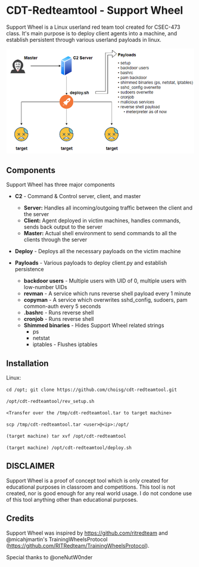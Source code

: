 # CDT-Redteamtool - Support Wheel 

Support Wheel is a Linux userland red team tool created for CSEC-473 class.
It's main purpose is to deploy client agents into a machine, and establish persistent through 
various userland payloads in linux. 

![Support Wheel](/docs/diagram.PNG)

## Components 

Support Wheel has three major components 
* **C2** - Command & Control server, client, and master 
  * **Server:** Handles all incoming/outgoing traffic between the client and the server 
  * **Client:** Agent deployed in victim machines, handles commands, sends back output to the server 
  * **Master:** Actual shell environment to send commands to all the clients through the server 
  
* **Deploy** - Deploys all the necessary payloads on the victim machine 

* **Payloads** - Various payloads to deploy client.py and establish persistence 
  * **backdoor users** - Multiple users with UID of 0, multiple users with low-number UIDs
  * **revman** - A service which runs reverse shell payload every 1 minute
  * **copyman** - A service which overwrites sshd_config, sudoers, pam common-auth every 5 seconds  
  * **.bashrc** - Runs reverse shell 
  * **cronjob** - Runs reverse shell 
  * **Shimmed binaries** - Hides Support Wheel related strings 
    * ps 
    * netstat 
    * iptables - Flushes iptables 

## Installation 

Linux: 

`cd /opt; git clone https://github.com/choisg/cdt-redteamtool.git`

`/opt/cdt-redteamtool/rev_setup.sh`

`<Transfer over the /tmp/cdt-redteamtool.tar to target machine>`

`scp /tmp/cdt-redteamtool.tar <user>@<ip>:/opt/`

`(target machine) tar xvf /opt/cdt-redteamtool`

`(target machine) /opt/cdt-redteamtool/deploy.sh`


## DISCLAIMER
Support Wheel is a proof of concept tool which is only created for educational purposes in classroom and competitions. This tool is not created, nor is good enough for any real world usage. I do not condone use of this tool anything other than educational purposes. 

## Credits 
Support Wheel was inspired by https://github.com/ritredteam and @micahjmartin's TrainingWheelsProtocol (https://github.com/RITRedteam/TrainingWheelsProtocol). 

Special thanks to @oneNutW0nder
